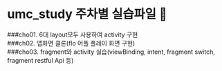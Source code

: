 # umc_study 주차별 실습파일 🐬

###cho01. 6대 layout모두 사용하여 activity 구현<br>
###ch02. 앱화면 클론(flo 어플 플레이 화면 구현)<br>
###cho03. fragment와 activity 실습(viewBinding, intent, fragment switch, fragment restful Api 등)<br>
